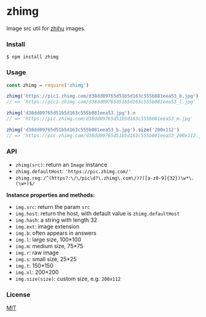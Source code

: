 # zhimg

Image src util for [zhihu](https://www.zhihu.com/) images.

### Install

```
$ npm install zhimg
```

### Usage

```javascript
const zhimg = require('zhimg')

zhimg('https://pic1.zhimg.com/d38dd09765d51b5d163c555b081eea53_b.jpg').l
// => 'https://pic1.zhimg.com/d38dd09765d51b5d163c555b081eea53_l.jpg'

zhimg('d38dd09765d51b5d163c555b081eea53.jpg').m
// => 'https://pic.zhimg.com/d38dd09765d51b5d163c555b081eea53_m.jpg'

zhimg('d38dd09765d51b5d163c555b081eea53_b.jpg').size('200x112')
// => 'https://pic.zhimg.com/d38dd09765d51b5d163c555b081eea53_200x112.jpg'
```

### API

- `zhimg(src)`: return an `Image` instance
- `zhimg.defaultHost`: `'https://pic.zhimg.com/'`
- `zhimg.reg`: `/^(https?:\/\/pic\d?\.zhimg\.com\/)?([a-z0-9]{32})\w*\.(\w+)$/`

**Instance properties and methods:**

- `img.src`: return the param `src`
- `img.host`: return the host, with default value is `zhimg.defaultHost`
- `img.hash`: a string with length 32
- `img.ext`: image extension
- `img.b`: often appears in answers
- `img.l`: large size, 100*100
- `img.m`: medium size, 75*75
- `img.r`: raw image
- `img.s`: small size, 25*25
- `img.t`: 150*150
- `img.xl`: 200*200
- `img.size(size)`: custom size, e.g. `200x112`

### License

[MIT](./LICENSE)
